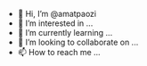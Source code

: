 - 👋 Hi, I’m @amatpaozi
- 👀 I’m interested in ...
- 🌱 I’m currently learning ...
- 💞️ I’m looking to collaborate on ...
- 📫 How to reach me ...

<!---
amatpaozi/amatpaozi is a ✨ special ✨ repository because its `README.md` (this file) appears on your GitHub profile.
You can click the Preview link to take a look at your changes.
--->
